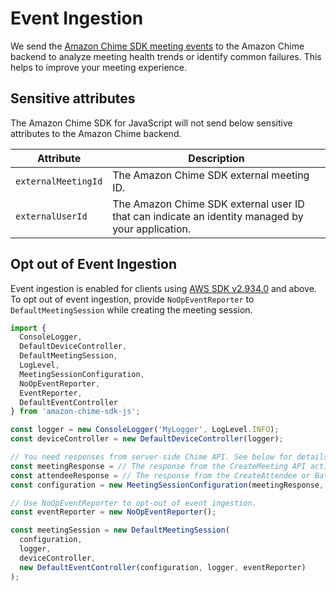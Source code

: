 # Event Ingestion

We send the [Amazon Chime SDK meeting events](https://aws.github.io/amazon-chime-sdk-js/modules/meetingevents.html#meeting-events-and-attributes) to the Amazon Chime backend to analyze meeting health trends or identify common failures. This helps to improve your meeting experience.

## Sensitive attributes

The Amazon Chime SDK for JavaScript will not send below sensitive attributes to the Amazon Chime backend.

|Attribute|Description
|--|--
|`externalMeetingId`|The Amazon Chime SDK external meeting ID.
|`externalUserId`|The Amazon Chime SDK external user ID that can indicate an identity managed by your application.

## Opt out of Event Ingestion
   
Event ingestion is enabled for clients using [AWS SDK v2.934.0](https://github.com/aws/aws-sdk-js/blob/master/CHANGELOG.md#29340) and above. To opt out of event ingestion, provide `NoOpEventReporter` to `DefaultMeetingSession` while creating the meeting session.

```js
import {
  ConsoleLogger,
  DefaultDeviceController,
  DefaultMeetingSession,
  LogLevel,
  MeetingSessionConfiguration,
  NoOpEventReporter,
  EventReporter,
  DefaultEventController
} from 'amazon-chime-sdk-js';

const logger = new ConsoleLogger('MyLogger', LogLevel.INFO);
const deviceController = new DefaultDeviceController(logger);

// You need responses from server-side Chime API. See below for details.
const meetingResponse = // The response from the CreateMeeting API action.
const attendeeResponse = // The response from the CreateAttendee or BatchCreateAttendee API action.
const configuration = new MeetingSessionConfiguration(meetingResponse, attendeeResponse);

// Use NoOpEventReporter to opt-out of event ingestion.
const eventReporter = new NoOpEventReporter();

const meetingSession = new DefaultMeetingSession(
  configuration,
  logger,
  deviceController,
  new DefaultEventController(configuration, logger, eventReporter)
);
```
